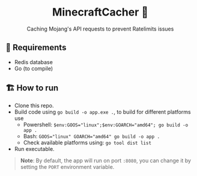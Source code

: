 <h1 align="center">MinecraftCacher 📂</h1>

<p align="center">
  Caching Mojang's API requests to prevent Ratelimits issues
</p>

## 🔎 Requirements
- Redis database
- Go (to compile)


## 🏗️ How to run

* Clone this repo.
* Build code using `go build -o app.exe .`, to build for different platforms use
  * Powershell: `$env:GOOS="linux";$env:GOARCH="amd64"; go build -o app .`
  * Bash: `GOOS="linux" GOARCH="amd64" go build -o app .`
  * Check available platforms using: `go tool dist list`
* Run executable. 

> **Note**: By default, the app will run on port `:8080`, you can change it by setting the `PORT` environment variable.
